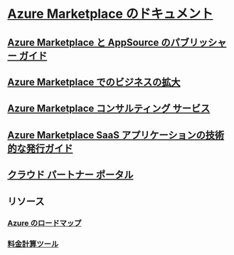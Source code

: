 # [Azure Marketplace のドキュメント](index.md)
## [Azure Marketplace と AppSource のパブリッシャー ガイド](marketplace-publishers-guide.md)
## [Azure Marketplace でのビジネスの拡大](grow-your-business-azure-marketplace.md)
## [Azure Marketplace コンサルティング サービス](consulting-services.md)
## [Azure Marketplace SaaS アプリケーションの技術的な発行ガイド](marketplace-saas-applications-technical-publishing-guide.md)
## [クラウド パートナー ポータル](./cloud-partner-portal/cloud-partner-portal-what-is-the-cloud-partner-portal.md)
## リソース
### [Azure のロードマップ](https://azure.microsoft.com/roadmap/)
### [料金計算ツール](https://azure.microsoft.com/pricing/calculator/)

